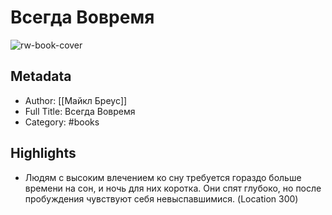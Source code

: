 # Всегда Вовремя

![rw-book-cover](https://readwise-assets.s3.amazonaws.com/static/images/default-book-icon-4.11327a2af05a.png)

## Metadata
- Author: [[Майкл Бреус]]
- Full Title: Всегда Вовремя
- Category: #books

## Highlights
- Людям с высоким влечением ко сну требуется гораздо больше времени на сон, и ночь для них коротка. Они спят глубоко, но после пробуждения чувствуют себя невыспавшимися. (Location 300)
